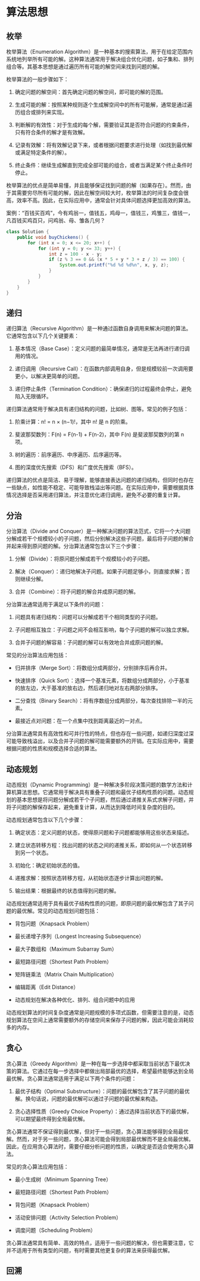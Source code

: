 # 算法思想

## 枚举

枚举算法（Enumeration Algorithm）是一种基本的搜索算法，用于在给定范围内系统地列举所有可能的解。这种算法通常用于解决组合优化问题，如子集和、排列组合等。其基本思想是通过遍历所有可能的解空间来找到问题的解。

枚举算法的一般步骤如下：

1. 确定问题的解空间：首先确定问题的解空间，即可能的解的范围。

2. 生成可能的解：按照某种规则逐个生成解空间中的所有可能解，通常是通过遍历组合或排列来实现。

3. 判断解的有效性：对于生成的每个解，需要验证其是否符合问题的约束条件，只有符合条件的解才是有效解。

4. 记录有效解：将有效解记录下来，或者根据问题要求进行处理（如找到最优解或满足特定条件的解）。

5. 终止条件：继续生成解直到完成全部可能的组合，或者当满足某个终止条件时停止。

枚举算法的优点是简单易懂，并且能够保证找到问题的解（如果存在）。然而，由于其需要穷尽所有可能的解，因此在解空间较大时，枚举算法的时间复杂度会很高，效率不高。因此，在实际应用中，通常会针对具体问题选择更加高效的算法。

案例：“百钱买百鸡”，今有鸡翁一，值钱五，鸡母一，值钱三，鸡雏三，值钱一，凡百钱买鸡百只，问鸡翁、母、雏各几何？

```java
class Solution {
    public void buyChickens() {
        for (int x = 0; x <= 20; x++) {
            for (int y = 0; y <= 33; y++) {
                int z = 100 - x - y;
                if (z % 3 == 0 && (x * 5 + y * 3 + z / 3) == 100) {
                    System.out.printf("%d %d %d%n", x, y, z);
                }
            }
        }
    }
}
```

## 递归

递归算法（Recursive Algorithm）是一种通过函数自身调用来解决问题的算法。它通常包含以下几个关键要素：

1. 基本情况（Base Case）：定义问题的最简单情况，通常是无法再进行递归调用的情况。

2. 递归调用（Recursive Call）：在函数内部调用自身，但是规模较前一次调用要更小，以解决更简单的问题。

3. 递归停止条件（Termination Condition）：确保递归的过程最终会停止，避免陷入无限循环。

递归算法通常用于解决具有递归结构的问题，比如树、图等。常见的例子包括：

1. 阶乘计算：n! = n × (n−1)!，其中 n! 是 n 的阶乘。

2. 斐波那契数列：F(n) = F(n-1) + F(n-2)，其中 F(n) 是斐波那契数列的第 n 项。

3. 树的遍历：前序遍历、中序遍历、后序遍历等。

4. 图的深度优先搜索（DFS）和广度优先搜索（BFS）。

递归算法的优点是简洁、易于理解，能够直接表达问题的递归结构，但同时也存在一些缺点，如性能不稳定、可能导致栈溢出等问题。在实际应用中，需要根据具体情况选择是否采用递归算法，并注意优化递归调用，避免不必要的重复计算。

## 分治

分治算法（Divide and Conquer）是一种解决问题的算法范式，它将一个大问题分解成若干个规模较小的子问题，然后分别解决这些子问题，最后将子问题的解合并起来得到原问题的解。分治算法通常包含以下三个步骤：

1. 分解（Divide）：将原问题分解成若干个规模较小的子问题。

2. 解决（Conquer）：递归地解决子问题。如果子问题足够小，则直接求解；否则继续分解。

3. 合并（Combine）：将子问题的解合并成原问题的解。

分治算法通常适用于满足以下条件的问题：

1. 问题具有递归结构：问题可以分解成若干个相同类型的子问题。

2. 子问题相互独立：子问题之间不会相互影响，每个子问题的解可以独立求解。

3. 合并子问题的解容易：子问题的解可以有效地合并成原问题的解。

常见的分治算法应用包括：

- 归并排序（Merge Sort）：将数组分成两部分，分别排序后再合并。

- 快速排序（Quick Sort）：选择一个基准元素，将数组分成两部分，小于基准的放左边，大于基准的放右边，然后递归地对左右两部分排序。

- 二分查找（Binary Search）：将有序数组分成两部分，每次查找排除一半的元素。

- 最接近点对问题：在一个点集中找到距离最近的一对点。

分治算法通常具有高效性和可并行性的特点，但也存在一些问题，如递归深度过深可能导致栈溢出，以及合并子问题的解可能需要额外的开销。在实际应用中，需要根据问题的性质和规模选择合适的算法。

## 动态规划

动态规划（Dynamic Programming）是一种解决多阶段决策问题的数学方法和计算机算法思想。它通常用于解决具有重叠子问题和最优子结构性质的问题。动态规划的基本思想是将问题分解成若干个子问题，然后通过递推关系式求解子问题，并将子问题的解保存起来，避免重复计算，从而达到降低时间复杂度的目的。

动态规划通常包含以下几个步骤：

1. 确定状态：定义问题的状态，使得原问题和子问题都能够用这些状态来描述。

2. 建立状态转移方程：找出问题的状态之间的递推关系，即如何从一个状态转移到另一个状态。

3. 初始化：确定初始状态的值。

4. 递推求解：按照状态转移方程，从初始状态逐步计算出问题的解。

5. 输出结果：根据最终的状态值得到问题的解。

动态规划通常适用于具有最优子结构性质的问题，即原问题的最优解包含了其子问题的最优解。常见的动态规划问题包括：

- 背包问题（Knapsack Problem）

- 最长递增子序列（Longest Increasing Subsequence）

- 最大子数组和（Maximum Subarray Sum）

- 最短路径问题（Shortest Path Problem）

- 矩阵链乘法（Matrix Chain Multiplication）

- 编辑距离（Edit Distance）

- 动态规划在解决各种优化、排列、组合问题中的应用

动态规划算法的时间复杂度通常是问题规模的多项式函数，但需要注意的是，动态规划算法在空间上通常需要额外的存储空间来保存子问题的解，因此可能会消耗较多的内存。

## 贪心

贪心算法（Greedy Algorithm）是一种在每一步选择中都采取当前状态下最优决策的算法。它通过在每一步选择中都做出局部最优的选择，希望最终能够达到全局最优解。贪心算法通常适用于满足以下两个条件的问题：

1. 最优子结构（Optimal Substructure）：问题的最优解包含了其子问题的最优解。换句话说，问题的最优解可以通过子问题的最优解来构造。

2. 贪心选择性质（Greedy Choice Property）：通过选择当前状态下的最优解，可以期望最终得到全局最优解。

贪心算法通常不保证得到最优解，但对于一些问题，贪心算法能够得到全局最优解。然而，对于另一些问题，贪心算法可能会得到局部最优解而不是全局最优解。因此，在应用贪心算法时，需要仔细分析问题的性质，以确定是否适合使用贪心算法。

常见的贪心算法应用包括：

- 最小生成树（Minimum Spanning Tree）

- 最短路径问题（Shortest Path Problem）

- 背包问题（Knapsack Problem）

- 活动安排问题（Activity Selection Problem）

- 调度问题（Scheduling Problem）

贪心算法通常具有简单、高效的特点，适用于一些问题的解决，但也需要注意，它并不适用于所有类型的问题，有时需要其他更复杂的算法来获得最优解。

## 回溯
